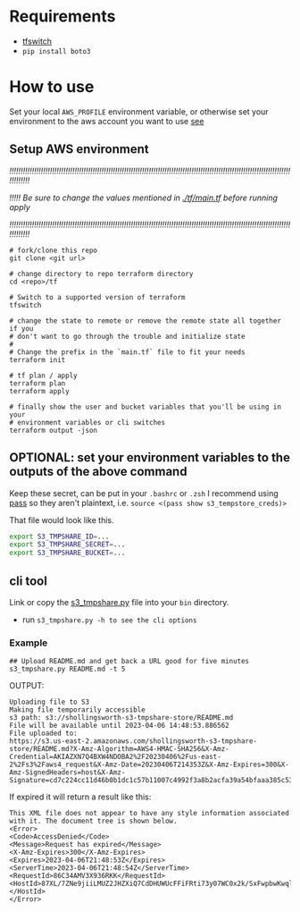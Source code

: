 # Requirements

- [tfswitch](https://tfswitch.warrensbox.com/)
- `pip install boto3`

# How to use

Set your local `AWS_PROFILE` environment variable, or otherwise set your
environment to the aws account you want to use [see](https://docs.aws.amazon.com/cli/latest/userguide/cli-configure-envvars.html)

## Setup AWS environment

_*!!!!!!!!!!!!!!!!!!!!!!!!!!!!!!!!!!!!!!!!!!!!!!!!!!!!!!!!!!!!!!!!!!!!!!!!!!!!!!!!!!!!!!!!!!!!!!!!!!!!!!!!!!!!!!!!!!!!!!!!!!!!!!!!!!!!!!*_

_*!!!!! Be sure to change the values mentioned in [./tf/main.tf](./tf/main.tf)*_ 
_*before running apply*_

_*!!!!!!!!!!!!!!!!!!!!!!!!!!!!!!!!!!!!!!!!!!!!!!!!!!!!!!!!!!!!!!!!!!!!!!!!!!!!!!!!!!!!!!!!!!!!!!!!!!!!!!!!!!!!!!!!!!!!!!!!!!!!!!!!!!!!!!*_

```
# fork/clone this repo
git clone <git url>

# change directory to repo terraform directory
cd <repo>/tf

# Switch to a supported version of terraform
tfswitch

# change the state to remote or remove the remote state all together if you
# don't want to go through the trouble and initialize state
# 
# Change the prefix in the `main.tf` file to fit your needs
terraform init

# tf plan / apply
terraform plan
terraform apply

# finally show the user and bucket variables that you'll be using in your
# environment variables or cli switches
terraform output -json
```


## OPTIONAL: set your environment variables to the outputs of the above command

Keep these secret, can be put in your `.bashrc` or `.zsh`
I recommend using [pass](https://www.passwordstore.org/) so they aren't
plaintext, i.e. `source <(pass show s3_tempstore_creds)>`

That file would look like this.

```sh
export S3_TMPSHARE_ID=...
export S3_TMPSHARE_SECRET=...
export S3_TMPSHARE_BUCKET=...
```

## cli tool

Link or copy the [s3_tmpshare.py](./s3_tmpshare.py) file into your `bin`
directory.

- run `s3_tmpshare.py -h to see the cli options`

### Example
```
## Upload README.md and get back a URL good for five minutes
s3_tmpshare.py README.md -t 5
```

OUTPUT:
```
Uploading file to S3
Making file temporarily accessible
s3 path: s3://shollingsworth-s3-tmpshare-store/README.md
File will be available until 2023-04-06 14:48:53.886562
File uploaded to:
https://s3.us-east-2.amazonaws.com/shollingsworth-s3-tmpshare-store/README.md?X-Amz-Algorithm=AWS4-HMAC-SHA256&X-Amz-Credential=AKIAZXN7Q4BXW4NDOBA2%2F20230406%2Fus-east-2%2Fs3%2Faws4_request&X-Amz-Date=20230406T214353Z&X-Amz-Expires=300&X-Amz-SignedHeaders=host&X-Amz-Signature=cd7c224cc11d46b0b1dc1c57b11007c4992f3a8b2acfa39a54bfaaa385c5367a
```

If expired it will return a result like this:
```
This XML file does not appear to have any style information associated with it. The document tree is shown below.
<Error>
<Code>AccessDenied</Code>
<Message>Request has expired</Message>
<X-Amz-Expires>300</X-Amz-Expires>
<Expires>2023-04-06T21:48:53Z</Expires>
<ServerTime>2023-04-06T21:48:54Z</ServerTime>
<RequestId>86C34AMV3X936RKK</RequestId>
<HostId>87XL/7ZNe9jiiLMUZ2JHZXiQ7CdDHUWUcFFiFRti73y07WC0x2k/SxFwpbwKwqlUszLJoIXh1rk=</HostId>
</Error>
```
